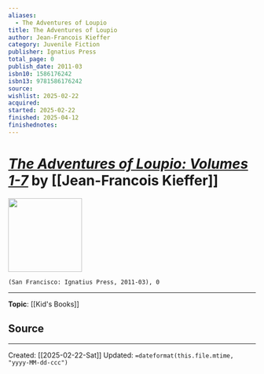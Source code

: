 ```yaml
---
aliases:
  - The Adventures of Loupio
title: The Adventures of Loupio
author: Jean-Francois Kieffer
category: Juvenile Fiction
publisher: Ignatius Press
total_page: 0
publish_date: 2011-03
isbn10: 1586176242
isbn13: 9781586176242
source: 
wishlist: 2025-02-22
acquired: 
started: 2025-02-22
finished: 2025-04-12
finishednotes:
---
```

# *[The Adventures of Loupio: Volumes 1-7]()* by [[Jean-Francois Kieffer]]

<img src="http://books.google.com/books/content?id=BLQlKQEACAAJ&printsec=frontcover&img=1&zoom=1&source=gbs_api" width=150>

`(San Francisco: Ignatius Press, 2011-03), 0`



--- 
**Topic**: [[Kid's Books]]

**Source**
- 
 
---
Created: [[2025-02-22-Sat]]
Updated: `=dateformat(this.file.mtime, "yyyy-MM-dd-ccc")`